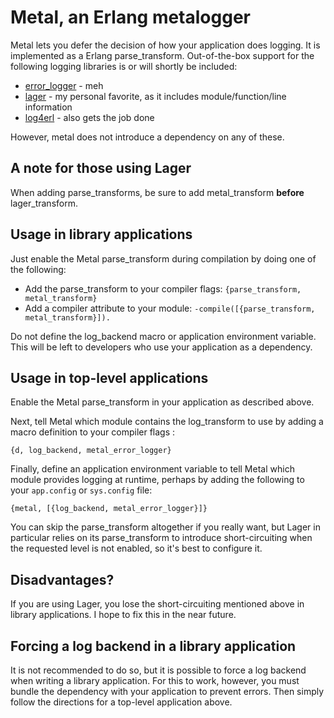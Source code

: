 # Metal, an Erlang metalogger #

Metal lets you defer the decision of how your application does logging. It is
implemented as a Erlang parse_transform. Out-of-the-box support for the
following logging libraries is or will shortly be included:

* [error_logger](http://www.erlang.org/doc/man/error_logger.html) - meh
* [lager](https://github.com/basho/lager) - my personal favorite, as it includes module/function/line information
* [log4erl](https://github.com/ahmednawras/log4erl) - also gets the job done

However, metal does not introduce a dependency on any of these.

## A note for those using Lager ##

When adding parse_transforms, be sure to add metal_transform __before__ lager_transform.

## Usage in library applications ##

Just enable the Metal parse_transform during compilation by doing one of the following:

* Add the parse_transform to your compiler flags: `{parse_transform, metal_transform}`
* Add a compiler attribute to your module: `-compile([{parse_transform, metal_transform}]).`

Do not define the log_backend macro or application environment variable. This will be left to developers who use your application as a dependency.

## Usage in top-level applications ##

Enable the Metal parse_transform in your application as described above.

Next, tell Metal which module contains the log_transform to use by adding a macro definition to your compiler flags :

    {d, log_backend, metal_error_logger}

Finally, define an application environment variable to tell Metal which module provides logging at runtime, perhaps by adding the following to your `app.config` or `sys.config` file:

    {metal, [{log_backend, metal_error_logger}]}

You can skip the parse_transform altogether if you really want, but Lager in particular relies on its parse_transform to introduce short-circuiting when the requested level is not enabled, so it's best to configure it.

## Disadvantages? ##

If you are using Lager, you lose the short-circuiting mentioned above in library applications. I hope to fix this in the near future.

## Forcing a log backend in a library application ##

It is not recommended to do so, but it is possible to force a log backend when writing a library application. For this to work, however, you must bundle the dependency with your application to prevent errors. Then simply follow the directions for a top-level application above.
